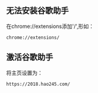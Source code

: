 ## 无法安装谷歌助手
在chrome://extensions添加'/',形如：
```
chrome://extensions/
```
## 激活谷歌助手
将主页设置为：
```
https://2018.hao245.com/
```

